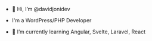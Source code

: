 - 👋 Hi, I’m @davidjonidev
- I'm a WordPress/PHP Developer

- 🌱 I’m currently learning Angular, Svelte, Laravel, React
